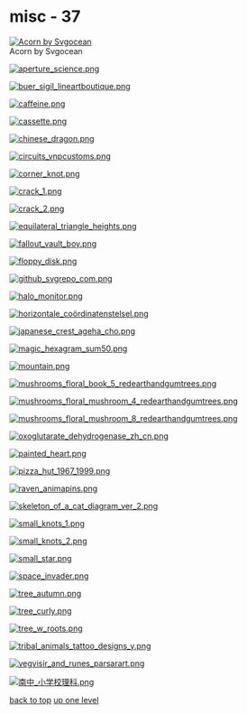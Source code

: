 # misc - 37
[![Acorn by Svgocean](/terminal/grey%20on%20alpha/little/misc/acorn_by_svgocean.png "Acorn by Svgocean")](/terminal/grey%20on%20alpha/little/misc/acorn_by_svgocean.png)\
Acorn by Svgocean

[![aperture_science.png](/terminal/grey%20on%20alpha/little/misc/aperture_science.png "aperture_science.png")](/terminal/grey%20on%20alpha/little/misc/aperture_science.png)

[![buer_sigil_lineartboutique.png](/terminal/grey%20on%20alpha/little/misc/buer_sigil_lineartboutique.png "buer_sigil_lineartboutique.png")](/terminal/grey%20on%20alpha/little/misc/buer_sigil_lineartboutique.png)

[![caffeine.png](/terminal/grey%20on%20alpha/little/misc/caffeine.png "caffeine.png")](/terminal/grey%20on%20alpha/little/misc/caffeine.png)

[![cassette.png](/terminal/grey%20on%20alpha/little/misc/cassette.png "cassette.png")](/terminal/grey%20on%20alpha/little/misc/cassette.png)

[![chinese_dragon.png](/terminal/grey%20on%20alpha/little/misc/chinese_dragon.png "chinese_dragon.png")](/terminal/grey%20on%20alpha/little/misc/chinese_dragon.png)

[![circuits_vnpcustoms.png](/terminal/grey%20on%20alpha/little/misc/circuits_vnpcustoms.png "circuits_vnpcustoms.png")](/terminal/grey%20on%20alpha/little/misc/circuits_vnpcustoms.png)

[![corner_knot.png](/terminal/grey%20on%20alpha/little/misc/corner_knot.png "corner_knot.png")](/terminal/grey%20on%20alpha/little/misc/corner_knot.png)

[![crack_1.png](/terminal/grey%20on%20alpha/little/misc/crack_1.png "crack_1.png")](/terminal/grey%20on%20alpha/little/misc/crack_1.png)

[![crack_2.png](/terminal/grey%20on%20alpha/little/misc/crack_2.png "crack_2.png")](/terminal/grey%20on%20alpha/little/misc/crack_2.png)

[![equilateral_triangle_heights.png](/terminal/grey%20on%20alpha/little/misc/equilateral_triangle_heights.png "equilateral_triangle_heights.png")](/terminal/grey%20on%20alpha/little/misc/equilateral_triangle_heights.png)

[![fallout_vault_boy.png](/terminal/grey%20on%20alpha/little/misc/fallout_vault_boy.png "fallout_vault_boy.png")](/terminal/grey%20on%20alpha/little/misc/fallout_vault_boy.png)

[![floppy_disk.png](/terminal/grey%20on%20alpha/little/misc/floppy_disk.png "floppy_disk.png")](/terminal/grey%20on%20alpha/little/misc/floppy_disk.png)

[![github_svgrepo_com.png](/terminal/grey%20on%20alpha/little/misc/github_svgrepo_com.png "github_svgrepo_com.png")](/terminal/grey%20on%20alpha/little/misc/github_svgrepo_com.png)

[![halo_monitor.png](/terminal/grey%20on%20alpha/little/misc/halo_monitor.png "halo_monitor.png")](/terminal/grey%20on%20alpha/little/misc/halo_monitor.png)

[![horizontale_coördinatenstelsel.png](/terminal/grey%20on%20alpha/little/misc/horizontale_coördinatenstelsel.png "horizontale_coördinatenstelsel.png")](/terminal/grey%20on%20alpha/little/misc/horizontale_coördinatenstelsel.png)

[![japanese_crest_ageha_cho.png](/terminal/grey%20on%20alpha/little/misc/japanese_crest_ageha_cho.png "japanese_crest_ageha_cho.png")](/terminal/grey%20on%20alpha/little/misc/japanese_crest_ageha_cho.png)

[![magic_hexagram_sum50.png](/terminal/grey%20on%20alpha/little/misc/magic_hexagram_sum50.png "magic_hexagram_sum50.png")](/terminal/grey%20on%20alpha/little/misc/magic_hexagram_sum50.png)

[![mountain.png](/terminal/grey%20on%20alpha/little/misc/mountain.png "mountain.png")](/terminal/grey%20on%20alpha/little/misc/mountain.png)

[![mushrooms_floral_book_5_redearthandgumtrees.png](/terminal/grey%20on%20alpha/little/misc/mushrooms_floral_book_5_redearthandgumtrees.png "mushrooms_floral_book_5_redearthandgumtrees.png")](/terminal/grey%20on%20alpha/little/misc/mushrooms_floral_book_5_redearthandgumtrees.png)

[![mushrooms_floral_mushroom_4_redearthandgumtrees.png](/terminal/grey%20on%20alpha/little/misc/mushrooms_floral_mushroom_4_redearthandgumtrees.png "mushrooms_floral_mushroom_4_redearthandgumtrees.png")](/terminal/grey%20on%20alpha/little/misc/mushrooms_floral_mushroom_4_redearthandgumtrees.png)

[![mushrooms_floral_mushroom_8_redearthandgumtrees.png](/terminal/grey%20on%20alpha/little/misc/mushrooms_floral_mushroom_8_redearthandgumtrees.png "mushrooms_floral_mushroom_8_redearthandgumtrees.png")](/terminal/grey%20on%20alpha/little/misc/mushrooms_floral_mushroom_8_redearthandgumtrees.png)

[![oxoglutarate_dehydrogenase_zh_cn.png](/terminal/grey%20on%20alpha/little/misc/oxoglutarate_dehydrogenase_zh_cn.png "oxoglutarate_dehydrogenase_zh_cn.png")](/terminal/grey%20on%20alpha/little/misc/oxoglutarate_dehydrogenase_zh_cn.png)

[![painted_heart.png](/terminal/grey%20on%20alpha/little/misc/painted_heart.png "painted_heart.png")](/terminal/grey%20on%20alpha/little/misc/painted_heart.png)

[![pizza_hut_1967_1999.png](/terminal/grey%20on%20alpha/little/misc/pizza_hut_1967_1999.png "pizza_hut_1967_1999.png")](/terminal/grey%20on%20alpha/little/misc/pizza_hut_1967_1999.png)

[![raven_animapins.png](/terminal/grey%20on%20alpha/little/misc/raven_animapins.png "raven_animapins.png")](/terminal/grey%20on%20alpha/little/misc/raven_animapins.png)

[![skeleton_of_a_cat_diagram_ver_2.png](/terminal/grey%20on%20alpha/little/misc/skeleton_of_a_cat_diagram_ver_2.png "skeleton_of_a_cat_diagram_ver_2.png")](/terminal/grey%20on%20alpha/little/misc/skeleton_of_a_cat_diagram_ver_2.png)

[![small_knots_1.png](/terminal/grey%20on%20alpha/little/misc/small_knots_1.png "small_knots_1.png")](/terminal/grey%20on%20alpha/little/misc/small_knots_1.png)

[![small_knots_2.png](/terminal/grey%20on%20alpha/little/misc/small_knots_2.png "small_knots_2.png")](/terminal/grey%20on%20alpha/little/misc/small_knots_2.png)

[![small_star.png](/terminal/grey%20on%20alpha/little/misc/small_star.png "small_star.png")](/terminal/grey%20on%20alpha/little/misc/small_star.png)

[![space_invader.png](/terminal/grey%20on%20alpha/little/misc/space_invader.png "space_invader.png")](/terminal/grey%20on%20alpha/little/misc/space_invader.png)

[![tree_autumn.png](/terminal/grey%20on%20alpha/little/misc/tree_autumn.png "tree_autumn.png")](/terminal/grey%20on%20alpha/little/misc/tree_autumn.png)

[![tree_curly.png](/terminal/grey%20on%20alpha/little/misc/tree_curly.png "tree_curly.png")](/terminal/grey%20on%20alpha/little/misc/tree_curly.png)

[![tree_w_roots.png](/terminal/grey%20on%20alpha/little/misc/tree_w_roots.png "tree_w_roots.png")](/terminal/grey%20on%20alpha/little/misc/tree_w_roots.png)

[![tribal_animals_tattoo_designs_y.png](/terminal/grey%20on%20alpha/little/misc/tribal_animals_tattoo_designs_y.png "tribal_animals_tattoo_designs_y.png")](/terminal/grey%20on%20alpha/little/misc/tribal_animals_tattoo_designs_y.png)

[![vegvisir_and_runes_parsarart.png](/terminal/grey%20on%20alpha/little/misc/vegvisir_and_runes_parsarart.png "vegvisir_and_runes_parsarart.png")](/terminal/grey%20on%20alpha/little/misc/vegvisir_and_runes_parsarart.png)

[![南中_小学校理科.png](/terminal/grey%20on%20alpha/little/misc/南中_小学校理科.png "南中_小学校理科.png")](/terminal/grey%20on%20alpha/little/misc/南中_小学校理科.png)



[back to top](#)
[up one level](/terminal/grey%20on%20alpha/little/README.MD)

